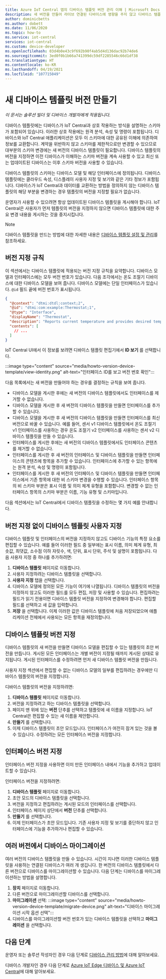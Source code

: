 ```yaml
---
title: Azure IoT Central 앱의 디바이스 템플릿 버전 관리 이해 | Microsoft Docs
description: 새 버전을 만들어 라이브 연결된 디바이스에 영향을 주지 않고 디바이스 템플릿을 반복합니다.
author: dominicbetts
ms.author: dobett
ms.date: 11/06/2020
ms.topic: how-to
ms.service: iot-central
services: iot-central
ms.custom: device-developer
ms.openlocfilehash: 03d4b0e43c9f692b90f4ab5d4d136dac92b74de6
ms.sourcegitcommit: 3ed0f0b1b66a741399dc59df2285546c66d1df38
ms.translationtype: HT
ms.contentlocale: ko-KR
ms.lasthandoff: 04/19/2021
ms.locfileid: "107715049"
---
```

# <a name="create-a-new-device-template-version"></a>새 디바이스 템플릿 버전 만들기

*이 문서는 솔루션 빌더 및 디바이스 개발자에게 적용됩니다.*

디바이스 템플릿에는 디바이스가 IoT Central과 상호 작용하는 방식을 설명하는 스키마가 포함되어 있습니다. 이러한 상호 작용에는 원격 분석, 속성 및 명령이 포함됩니다. 디바이스와 IoT Central 애플리케이션은 모두 이 스키마에 대한 공유된 이해에 의존하여 정보를 교환합니다. 계약을 위반하지 않고 스키마를 제한적으로만 변경할 수 있으므로 대부분의 스키마 변경에는 새 버전의 디바이스 템플릿이 필요합니다. 디바이스 템플릿의 버전을 지정하면 이전 디바이스가 이해하는 스키마 버전을 계속 사용할 수 있고 최신 또는 업데이트된 디바이스는 이후 스키마 버전을 사용할 수 있습니다.

디바이스 템플릿의 스키마는 디바이스 모델 및 해당 인터페이스에 정의됩니다. 디바이스 템플릿에는 클라우드 속성, 디스플레이 사용자 지정 및 보기와 같은 기타 정보가 포함됩니다. 디바이스가 IoT Central과 데이터를 교환하는 방법을 정의하지 않는 디바이스 템플릿의 해당 부분을 변경하는 경우 템플릿의 버전을 지정할 필요가 없습니다.

운영자가 사용할 수 있으려면 항상 업데이트된 디바이스 템플릿을 게시해야 합니다. IoT Central은 사용자가 먼저 템플릿의 버전을 지정하지 않으면 디바이스 템플릿에 대한 주요 변경 내용을 게시하는 것을 중지시킵니다.

> [!NOTE]
> 디바이스 템플릿을 만드는 방법에 대한 자세한 내용은 [디바이스 템플릿 설정 및 관리](howto-set-up-template.md)를 참조하세요.

## <a name="versioning-rules"></a>버전 지정 규칙

이 섹션에서는 디바이스 템플릿에 적용되는 버전 지정 규칙을 요약합니다. 디바이스 모델과 인터페이스에는 모두 버전 번호가 있습니다. 다음 조각에서는 온도 조절기 디바이스에 대한 디바이스 모델을 보여 줍니다. 디바이스 모델에는 단일 인터페이스가 있습니다. `@id` 필드 끝에 버전 번호가 표시됩니다.

```json
{
  "@context": "dtmi:dtdl:context;2",
  "@id": "dtmi:com:example:Thermostat;1",
  "@type": "Interface",
  "displayName": "Thermostat",
  "description": "Reports current temperature and provides desired temperature control.",
  "contents": [
    // ...
  ]
}
```

IoT Central UI에서 이 정보를 보려면 디바이스 템플릿 편집기에서 **ID 보기** 를 선택합니다.

:::image type="content" source="media/howto-version-device-template/view-identity.png" alt-text="인터페이스 ID를 보고 버전 번호 확인":::

다음 목록에서는 새 버전을 만들어야 하는 경우를 결정하는 규칙을 보여 줍니다.

* 디바이스 모델을 게시한 후에는 새 버전의 디바이스 템플릿에서도 인터페이스를 제거할 수 없습니다.
* 디바이스 모델을 게시한 후 새 버전의 디바이스 템플릿을 만들면 인터페이스를 추가할 수 있습니다.
* 디바이스 모델을 게시한 후 새 버전의 디바이스 템플릿을 만들면 인터페이스를 최신 버전으로 바꿀 수 있습니다. 예를 들어, 센서 v1 디바이스 템플릿에서 온도 조절기 v1 인터페이스를 사용하는 경우 온도 조절기 v2 인터페이스를 사용하는 센서 v2 디바이스 템플릿을 만들 수 있습니다.
* 인터페이스를 게시한 후에는 새 버전의 디바이스 템플릿에서도 인터페이스 콘텐츠를 제거할 수 없습니다.
* 인터페이스를 게시한 후 새 버전의 인터페이스 및 디바이스 템플릿을 만들면 인터페이스의 콘텐츠에 항목을 추가할 수 있습니다. 인터페이스에 추가할 수 있는 항목에는 원격 분석, 속성 및 명령이 포함됩니다.
* 인터페이스를 게시한 후 새 버전의 인터페이스 및 디바이스 템플릿을 만들면 인터페이스에서 기존 항목에 대한 비 스키마 변경을 수행할 수 있습니다. 인터페이스 항목의 비 스키마 부분은 표시 이름 및 의미 체계 유형을 포함합니다. 변경할 수 없는 인터페이스 항목의 스키마 부분은 이름, 기능 유형 및 스키마입니다.

다음 섹션에서는 IoT Central에서 디바이스 템플릿을 수정하는 몇 가지 예를 안내합니다.

## <a name="customize-the-device-template-without-versioning"></a>버전 지정 없이 디바이스 템플릿 사용자 지정

디바이스 템플릿 및 인터페이스의 버전을 지정하지 않고도 디바이스 기능의 특정 요소를 편집할 수 있습니다. 예를 들어 이러한 필드 중 일부에는 표시 이름, 의미 체계 유형, 최솟값, 최댓값, 소수점 이하 자릿수, 색, 단위, 표시 단위, 주석 및 설명이 포함됩니다. 다음 사용자 지정 중 하나를 추가하려면:

1. **디바이스 템플릿** 페이지로 이동합니다.
1. 사용자 지정하려는 디바이스 템플릿을 선택합니다.
1. **사용자 지정** 탭을 선택합니다.
1. 디바이스 모델에 정의된 모든 기능이 여기에 나열됩니다. 디바이스 템플릿의 버전을 지정하지 않고도 이러한 필드를 모두 편집, 저장 및 사용할 수 있습니다. 편집하려는 필드가 읽기 전용이면 디바이스 템플릿 버전을 지정하여 변경해야 합니다. 편집할 필드를 선택하고 새 값을 입력합니다.
1. **저장** 을 선택합니다. 이제 이러한 값은 디바이스 템플릿에 처음 저장되었으며 애플리케이션 전체에서 사용되는 모든 항목을 재정의합니다.

## <a name="version-a-device-template"></a>디바이스 템플릿 버전 지정

디바이스 템플릿의 새 버전을 만들면 디바이스 모델을 편집할 수 있는 템플릿의 초안 버전을 만듭니다. 게시된 모든 인터페이스는 개별 버전이 지정될 때까지 게시된 상태로 유지됩니다. 게시된 인터페이스를 수정하려면 먼저 새 디바이스 템플릿 버전을 만듭니다.

사용자 지정 섹션에서 편집할 수 없는 디바이스 모델의 일부를 편집하려는 경우에만 디바이스 템플릿의 버전을 지정합니다.

디바이스 템플릿의 버전을 지정하려면:

1. **디바이스 템플릿** 페이지로 이동합니다.
1. 버전을 지정하려고 하는 디바이스 템플릿을 선택합니다.
1. 페이지 맨 위에 있는 **버전** 단추를 선택하고 템플릿에 새 이름을 지정합니다. IoT Central은 편집할 수 있는 새 이름을 제안합니다.
1. **만들기** 를 선택합니다.
1. 이제 디바이스 템플릿이 초안 모드입니다. 인터페이스가 여전히 잠겨 있는 것을 볼 수 있습니다. 수정하려는 모든 인터페이스 버전을 지정합니다.

## <a name="version-an-interface"></a>인터페이스 버전 지정

인터페이스 버전 지정을 사용하면 이미 만든 인터페이스 내에서 기능을 추가하고 업데이트할 수 있습니다.

인터페이스 버전을 지정하려면:

1. **디바이스 템플릿** 페이지로 이동합니다.
1. 초안 모드의 디바이스 템플릿을 선택합니다.
1. 버전을 지정하고 편집하려는 게시된 모드의 인터페이스를 선택합니다.
1. 인터페이스 페이지 상단에서 **버전** 단추를 선택합니다.
1. **만들기** 를 선택합니다.
1. 이제 인터페이스가 초안 모드입니다. 기존 사용자 지정 및 보기를 중단하지 않고 인터페이스에 기능을 추가하거나 편집할 수 있습니다.

## <a name="migrate-a-device-across-versions"></a>여러 버전에서 디바이스 마이그레이션

여러 버전의 디바이스 템플릿을 만들 수 있습니다. 시간이 지나면 이러한 디바이스 템플릿을 사용하는 연결된 디바이스가 여러 개 생깁니다. 한 버전의 디바이스 템플릿에서 다른 버전으로 디바이스를 마이그레이션할 수 있습니다. 다음 단계는 디바이스를 마이그레이션하는 방법을 설명합니다.

1. **장치** 페이지로 이동합니다.
1. 다른 버전으로 마이그레이션할 디바이스를 선택합니다.
1. **마이그레이션** 선택: :::image type="content" source="media/howto-version-device-template/migrate-device.png" alt-text="디바이스 마이그레이션 시작 옵션 선택":::
1. 디바이스를 마이그레이션할 버전 번호가 있는 디바이스 템플릿을 선택하고 **마이그레이션** 을 선택합니다.

## <a name="next-steps"></a>다음 단계

운영자 또는 솔루션 작성자인 경우 다음 단계로 [디바이스 관리 방법](./howto-manage-devices.md)에 대해 알아보세요.

디바이스 개발자인 경우 다음 단계로 [Azure IoT Edge 디바이스 및 Azure IoT Central](./concepts-iot-edge.md)에 대해 알아보세요.
